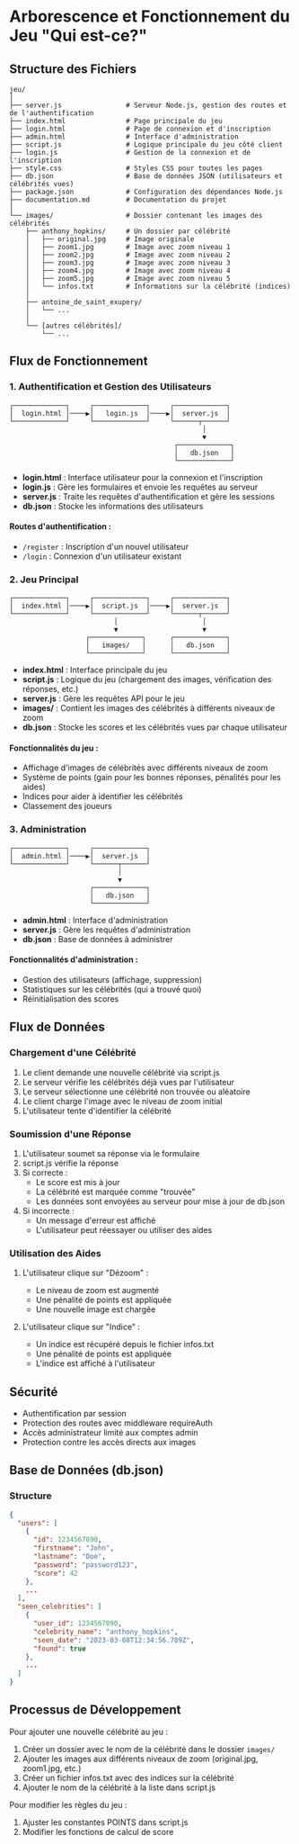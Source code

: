 # Arborescence et Fonctionnement du Jeu "Qui est-ce?"

## Structure des Fichiers

```
jeu/
│
├── server.js                # Serveur Node.js, gestion des routes et de l'authentification
├── index.html               # Page principale du jeu
├── login.html               # Page de connexion et d'inscription
├── admin.html               # Interface d'administration
├── script.js                # Logique principale du jeu côté client
├── login.js                 # Gestion de la connexion et de l'inscription
├── style.css                # Styles CSS pour toutes les pages
├── db.json                  # Base de données JSON (utilisateurs et célébrités vues)
├── package.json             # Configuration des dépendances Node.js
├── documentation.md         # Documentation du projet
│
└── images/                  # Dossier contenant les images des célébrités
    ├── anthony_hopkins/     # Un dossier par célébrité
    │   ├── original.jpg     # Image originale
    │   ├── zoom1.jpg        # Image avec zoom niveau 1
    │   ├── zoom2.jpg        # Image avec zoom niveau 2
    │   ├── zoom3.jpg        # Image avec zoom niveau 3
    │   ├── zoom4.jpg        # Image avec zoom niveau 4
    │   ├── zoom5.jpg        # Image avec zoom niveau 5
    │   └── infos.txt        # Informations sur la célébrité (indices)
    │
    ├── antoine_de_saint_exupery/
    │   └── ...
    │
    └── [autres célébrités]/
        └── ...
```

## Flux de Fonctionnement

### 1. Authentification et Gestion des Utilisateurs

```
┌─────────────┐     ┌─────────────┐     ┌─────────────┐
│  login.html │────▶│   login.js  │────▶│  server.js  │
└─────────────┘     └─────────────┘     └──────┬──────┘
                                                │
                                                ▼
                                         ┌─────────────┐
                                         │   db.json   │
                                         └─────────────┘
```

- **login.html** : Interface utilisateur pour la connexion et l'inscription
- **login.js** : Gère les formulaires et envoie les requêtes au serveur
- **server.js** : Traite les requêtes d'authentification et gère les sessions
- **db.json** : Stocke les informations des utilisateurs

#### Routes d'authentification :
- `/register` : Inscription d'un nouvel utilisateur
- `/login` : Connexion d'un utilisateur existant

### 2. Jeu Principal

```
┌─────────────┐     ┌─────────────┐     ┌─────────────┐
│  index.html │────▶│  script.js  │────▶│  server.js  │
└─────────────┘     └─────────────┘     └──────┬──────┘
                          │                     │
                          ▼                     ▼
                   ┌─────────────┐      ┌─────────────┐
                   │   images/   │      │   db.json   │
                   └─────────────┘      └─────────────┘
```

- **index.html** : Interface principale du jeu
- **script.js** : Logique du jeu (chargement des images, vérification des réponses, etc.)
- **server.js** : Gère les requêtes API pour le jeu
- **images/** : Contient les images des célébrités à différents niveaux de zoom
- **db.json** : Stocke les scores et les célébrités vues par chaque utilisateur

#### Fonctionnalités du jeu :
- Affichage d'images de célébrités avec différents niveaux de zoom
- Système de points (gain pour les bonnes réponses, pénalités pour les aides)
- Indices pour aider à identifier les célébrités
- Classement des joueurs

### 3. Administration

```
┌─────────────┐     ┌─────────────┐
│  admin.html │────▶│  server.js  │
└─────────────┘     └──────┬──────┘
                           │
                           ▼
                    ┌─────────────┐
                    │   db.json   │
                    └─────────────┘
```

- **admin.html** : Interface d'administration
- **server.js** : Gère les requêtes d'administration
- **db.json** : Base de données à administrer

#### Fonctionnalités d'administration :
- Gestion des utilisateurs (affichage, suppression)
- Statistiques sur les célébrités (qui a trouvé quoi)
- Réinitialisation des scores

## Flux de Données

### Chargement d'une Célébrité

1. Le client demande une nouvelle célébrité via script.js
2. Le serveur vérifie les célébrités déjà vues par l'utilisateur
3. Le serveur sélectionne une célébrité non trouvée ou aléatoire
4. Le client charge l'image avec le niveau de zoom initial
5. L'utilisateur tente d'identifier la célébrité

### Soumission d'une Réponse

1. L'utilisateur soumet sa réponse via le formulaire
2. script.js vérifie la réponse
3. Si correcte :
   - Le score est mis à jour
   - La célébrité est marquée comme "trouvée"
   - Les données sont envoyées au serveur pour mise à jour de db.json
4. Si incorrecte :
   - Un message d'erreur est affiché
   - L'utilisateur peut réessayer ou utiliser des aides

### Utilisation des Aides

1. L'utilisateur clique sur "Dézoom" :
   - Le niveau de zoom est augmenté
   - Une pénalité de points est appliquée
   - Une nouvelle image est chargée

2. L'utilisateur clique sur "Indice" :
   - Un indice est récupéré depuis le fichier infos.txt
   - Une pénalité de points est appliquée
   - L'indice est affiché à l'utilisateur

## Sécurité

- Authentification par session
- Protection des routes avec middleware requireAuth
- Accès administrateur limité aux comptes admin
- Protection contre les accès directs aux images

## Base de Données (db.json)

### Structure

```json
{
  "users": [
    {
      "id": 1234567890,
      "firstname": "John",
      "lastname": "Doe",
      "password": "password123",
      "score": 42
    },
    ...
  ],
  "seen_celebrities": [
    {
      "user_id": 1234567890,
      "celebrity_name": "anthony_hopkins",
      "seen_date": "2023-03-08T12:34:56.789Z",
      "found": true
    },
    ...
  ]
}
```

## Processus de Développement

Pour ajouter une nouvelle célébrité au jeu :

1. Créer un dossier avec le nom de la célébrité dans le dossier `images/`
2. Ajouter les images aux différents niveaux de zoom (original.jpg, zoom1.jpg, etc.)
3. Créer un fichier infos.txt avec des indices sur la célébrité
4. Ajouter le nom de la célébrité à la liste dans script.js

Pour modifier les règles du jeu :

1. Ajuster les constantes POINTS dans script.js
2. Modifier les fonctions de calcul de score 